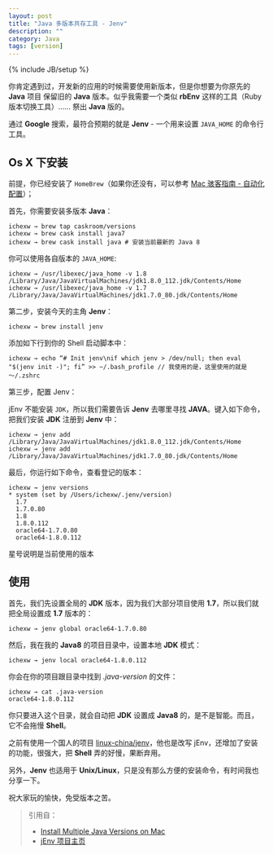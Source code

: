 ```yaml
---
layout: post
title: "Java 多版本共存工具 - Jenv"
description: ""
category: Java
tags: [version]
---
```

{% include JB/setup %}

你肯定遇到过，开发新的应用的时候需要使用新版本，但是你想要为你原先的 **Java** 项目 保留旧的 **Java** 版本。似乎我需要一个类似 **rbEnv** 这样的工具（Ruby 版本切换工具）…… 祭出 **Java** 版的。

通过 **Google** 搜索，最符合预期的就是 **Jenv** - 一个用来设置 `JAVA_HOME` 的命令行工具。

## Os X 下安装

前提，你已经安装了 `HomeBrew`（如果你还没有，可以参考 [Mac 骇客指南 - 自动化配置](http://n3xtchen.github.io/n3xtchen/osx/2014/10/05/hack-mac-automatic-setting)）；

首先，你需要安装多版本 **Java**：

	ichexw → brew tap caskroom/versions
	ichexw → brew cask install java7
	ichexw → brew cask install java	# 安装当前最新的 Java 8
	
你可以使用各自版本的 `JAVA_HOME`:
	
	ichexw → /usr/libexec/java_home -v 1.8
	/Library/Java/JavaVirtualMachines/jdk1.8.0_112.jdk/Contents/Home
	ichexw → /usr/libexec/java_home -v 1.7
	/Library/Java/JavaVirtualMachines/jdk1.7.0_80.jdk/Contents/Home
	
第二步，安装今天的主角 **Jenv**：

	ichexw → brew install jenv	
	
添加如下行到你的 Shell 启动脚本中：

	ichexw → echo “# Init jenv\nif which jenv > /dev/null; then eval "$(jenv init -)"; fi” >> ~/.bash_profile // 我使用的是，这里使用的就是 ～/.zshrc
	
第三步，配置 Jenv：

jEnv 不能安装 `JDK`，所以我们需要告诉 **Jenv** 去哪里寻找 **JAVA**。键入如下命令，把我们安装 **JDK** 注册到 **Jenv** 中：

	ichexw → jenv add /Library/Java/JavaVirtualMachines/jdk1.8.0_112.jdk/Contents/Home
	ichexw → jenv add /Library/Java/JavaVirtualMachines/jdk1.7.0_80.jdk/Contents/Home
	
最后，你运行如下命令，查看登记的版本：

	ichexw → jenv versions
	* system (set by /Users/ichexw/.jenv/version)
	  1.7
	  1.7.0.80
	  1.8
	  1.8.0.112
	  oracle64-1.7.0.80
	  oracle64-1.8.0.112
	
星号说明是当前使用的版本

## 使用

首先，我们先设置全局的 **JDK** 版本，因为我们大部分项目使用 **1.7**，所以我们就把全局设置成 **1.7** 版本的：

	ichexw → jenv global oracle64-1.7.0.80
	
然后，我在我的 **Java8** 的项目目录中，设置本地 **JDK** 模式：

	ichexw → jenv local oracle64-1.8.0.112
	
你会在你的项目跟目录中找到 *.java-version* 的文件：

	ichexw → cat .java-version
	oracle64-1.8.0.112
	
你只要进入这个目录，就会自动把 **JDK** 设置成 **Java8** 的，是不是智能。而且，它不会拖慢 **Shell**。

之前有使用一个国人的项目 [linux-china/jenv](https://github.com/linux-china/jenv/)，他也是改写 jEnv，还增加了安装的功能，很强大，把 **Shell** 弄的好慢，果断弃用。

另外，**Jenv** 也适用于 **Unix/Linux**，只是没有那么方便的安装命令，有时间我也分享一下。

祝大家玩的愉快，免受版本之苦。

> 引用自：
> 	* [Install Multiple Java Versions on Mac](http://davidcai.github.io/blog/posts/install-multiple-jdk-on-mac/)
> 	* [jEnv 项目主页](http://www.jenv.be)
	

